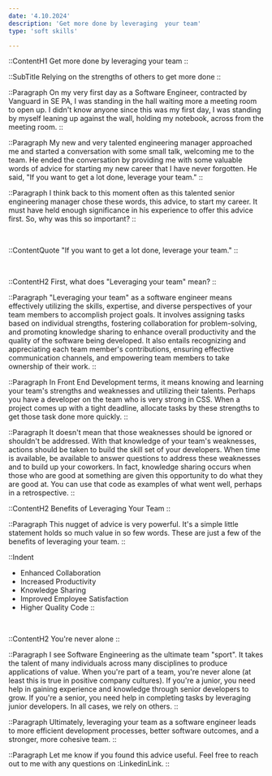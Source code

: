 ```yaml
---
date: '4.10.2024'
description: 'Get more done by leveraging  your team'
type: 'soft skills'

---
```


::ContentH1
Get more done by leveraging your team
::

::SubTitle
Relying on the strengths of others to get more done
::

::Paragraph
On my very first day as a Software Engineer, contracted by Vanguard in SE PA, I was standing in the hall waiting more a meeting room to open up.
I didn't know anyone since this was my first day, I was standing by myself leaning up against the wall, holding my notebook, across from the meeting room.
::

::Paragraph
My new and very talented engineering manager approached me and started a conversation with some small talk, welcoming me to the team.
He ended the conversation by providing me with some valuable words of advice for starting my new career that I have never forgotten.
He said, "If you want to get a lot done, leverage your team."
::

::Paragraph
I think back to this moment often as this talented senior engineering manager chose these words, this advice, to start my career.
It must have held enough significance in his experience to offer this advice first.  So, why was this so important?
::

<br />

::ContentQuote
"If you want to get a lot done, leverage your team."
::

<br />

::ContentH2
First, what does "Leveraging your team" mean?
::

::Paragraph
"Leveraging your team" as a software engineer means effectively utilizing the skills, expertise, and diverse perspectives of your team members to accomplish project goals.
It involves assigning tasks based on individual strengths, fostering collaboration for problem-solving, and promoting knowledge sharing to enhance overall productivity and the quality of the software being developed.
It also entails recognizing and appreciating each team member's contributions, ensuring effective communication channels, and empowering team members to take ownership of their work.
::

::Paragraph
In Front End Development terms, it means knowing and learning your team's strengths and weaknesses and utilizing their talents.
Perhaps you have a developer on the team who is very strong in CSS.
When a project comes up with a tight deadline, allocate tasks by these strengths to get those task done more quickly.
::

::Paragraph
It doesn't mean that those weaknesses should be ignored or shouldn't be addressed.
With that knowledge of your team's weaknesses, actions should be taken to build the skill set of your developers.
When time is available, be available to answer questions to address these weaknesses and to build up your coworkers.
In fact, knowledge sharing occurs when those who are good at something are given this opportunity to do what they are good at.
You can use that code as examples of what went well, perhaps in a retrospective.
::

::ContentH2
Benefits of Leveraging Your Team
::

::Paragraph
This nugget of advice is very powerful.
It's a simple little statement holds so much value in so few words.
These are just a few of the benefits of leveraging your team.
::

::Indent
- Enhanced Collaboration
- Increased Productivity
- Knowledge Sharing
- Improved Employee Satisfaction
- Higher Quality Code
::

<br/>

::ContentH2
You're never alone
::

::Paragraph
I see Software Engineering as the ultimate team "sport".
It takes the talent of many individuals across many disciplines to produce applications of value.
When you're part of a team, you're never alone (at least this is true in positive company cultures).
If you're a junior, you need help in gaining experience and knowledge through senior developers to grow.
If you're a senior, you need help in completing tasks by leveraging junior developers.
In all cases, we rely on others.
::

::Paragraph
Ultimately, leveraging your team as a software engineer leads to more efficient development processes, better software outcomes, and a stronger, more cohesive team.
::

::Paragraph
Let me know if you found this advice useful.  Feel free to reach out to me with any questions on :LinkedinLink.
::
